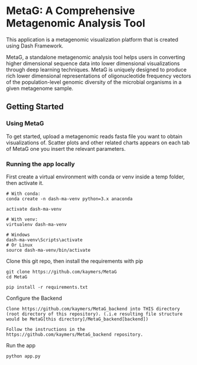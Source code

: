 # MetaG: A Comprehensive Metagenomic Analysis Tool

This application is a metagenomic visualization platform that is created using Dash Framework.

MetaG, a standalone metagenomic analysis tool helps users in converting higher dimensional sequence data into lower dimensional visualizations through deep learning techniques. MetaG is uniquely designed to produce rich lower dimensional representations of oligonucleotide frequency vectors of the population-level genomic diversity of the microbial organisms in a given metagenome sample.

## Getting Started

### Using MetaG

To get started, upload a metagenomic reads fasta file you want to obtain visualizations of. Scatter plots and other related charts appears on each tab of MetaG one you insert the relevant parameters.



### Running the app locally

First create a virtual environment with conda or venv inside a temp folder, then activate it.

```
# With conda:
conda create -n dash-ma-venv python=3.x anaconda

activate dash-ma-venv

# With venv:
virtualenv dash-ma-venv

# Windows
dash-ma-venv\Scripts\activate
# Or Linux
source dash-ma-venv/bin/activate
```

Clone this git repo, then install the requirements with pip

```
git clone https://github.com/kaymers/MetaG
cd MetaG

pip install -r requirements.txt
```

Configure the Backend
```
Clone https://github.com/kaymers/MetaG_backend into THIS directory (root directory of this repository). (.i.e resulting file structure would be MetaG[this directory]/MetaG_backend[backend])

Follow the instructions in the https://github.com/kaymers/MetaG_backend repository.
```


Run the app

```
python app.py
```


